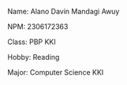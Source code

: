 Name: Alano Davin Mandagi Awuy

NPM: 2306172363

Class: PBP KKI

Hobby: Reading

Major: Computer Science KKI